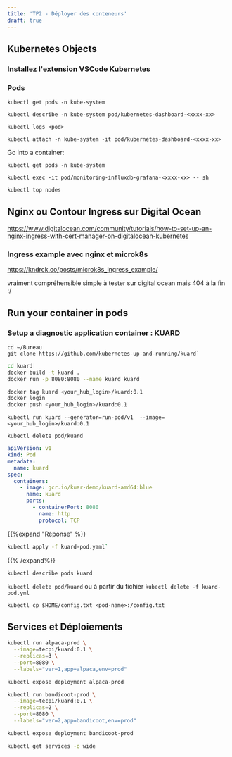 ```yaml
---
title: 'TP2 - Déployer des conteneurs'
draft: true
---
```




## Kubernetes Objects



### Installez l'extension VSCode Kubernetes

### Pods

`kubectl get pods -n kube-system`

`kubectl describe -n kube-system pod/kubernetes-dashboard-<xxxx-xx>`

`kubectl logs <pod>`

`kubectl attach -n kube-system -it pod/kubernetes-dashboard-<xxxx-xx>`

Go into a container:

`kubectl get pods -n kube-system`

`kubectl exec -it pod/monitoring-influxdb-grafana-<xxxx-xx> -- sh`


`kubectl top nodes`


## Nginx ou Contour Ingress sur Digital Ocean

https://www.digitalocean.com/community/tutorials/how-to-set-up-an-nginx-ingress-with-cert-manager-on-digitalocean-kubernetes

### Ingress example avec nginx et microk8s

https://kndrck.co/posts/microk8s_ingress_example/

vraiment compréhensible simple à tester sur digital ocean mais 404 à la fin :/



## Run your container in pods


### Setup a diagnostic application container : KUARD

```
cd ~/Bureau
git clone https://github.com/kubernetes-up-and-running/kuard`
```

```bash
cd kuard
docker build -t kuard .
docker run -p 8080:8080 --name kuard kuard
```

```bash
docker tag kuard <your_hub_login>/kuard:0.1
docker login
docker push <your_hub_login>/kuard:0.1
```


`kubectl run kuard --generator=run-pod/v1  --image=<your_hub_login>/kuard:0.1`

`kubectl delete pod/kuard`

```yaml
apiVersion: v1
kind: Pod
metadata:
  name: kuard
spec:
  containers:
    - image: gcr.io/kuar-demo/kuard-amd64:blue
      name: kuard
      ports:
        - containerPort: 8080
          name: http
          protocol: TCP
```
{{%expand "Réponse" %}}
```bash
kubectl apply -f kuard-pod.yaml`
```
{{% /expand%}}

`kubectl describe pods kuard`

`kubectl delete pod/kuard` ou à partir du fichier `kubectl delete -f kuard-pod.yml`

`kubectl cp $HOME/config.txt <pod-name>:/config.txt`



## Services et Déploiements

```bash
kubectl run alpaca-prod \
  --image=tecpi/kuard:0.1 \
  --replicas=3 \
  --port=8080 \
  --labels="ver=1,app=alpaca,env=prod"

kubectl expose deployment alpaca-prod

kubectl run bandicoot-prod \
  --image=tecpi/kuard:0.1 \
  --replicas=2 \
  --port=8080 \
  --labels="ver=2,app=bandicoot,env=prod"

kubectl expose deployment bandicoot-prod

kubectl get services -o wide
```